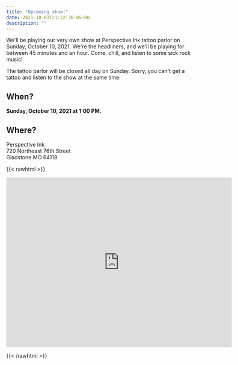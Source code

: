 ```yaml
---
title: "Upcoming show!"
date: 2021-10-03T21:22:30-05:00
description: ""
---
```


We'll be playing our very own show at Perspective Ink tattoo parlor on Sunday, October 10, 2021. We're the headliners, and we'll be playing for between 45 minutes and an hour. Come, chill, and listen to some sick rock music!

The tattoo parlor will be closed all day on Sunday. Sorry, you can't get a tattoo and listen to the show at the same time.

## When?
**Sunday, October 10, 2021 at 1:00 PM.**

## Where?

Perspective Ink  
720 Northeast 76th Street  
Gladstone MO 64118

{{< rawhtml >}}
<iframe src="https://www.google.com/maps/embed?pb=!1m18!1m12!1m3!1d3090.459538444565!2d-94.5732920491887!3d39.23243877941983!2m3!1f0!2f0!3f0!3m2!1i1024!2i768!4f13.1!3m3!1m2!1s0x87c0f7425ebad72f%3A0xd5e8c97b713113ce!2sPerspective%20Ink!5e0!3m2!1sen!2sus!4v1633314773026!5m2!1sen!2sus" width="600" height="450" style="border:0;" allowfullscreen="" loading="lazy"></iframe>

{{< /rawhtml >}}
